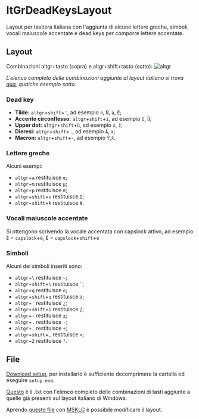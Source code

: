 # ItGrDeadKeysLayout
Layout per tastiera italiana con l'aggiunta di alcune lettere greche, simboli, vocali maiuscole accentate e dead keys per comporre lettere accentate.

## Layout
Combinazioni altgr+tasto (sopra) e altgr+shift+tasto (sotto): 
![altgr](../main/atgr.png)

*L'elenco completo delle combinazioni aggiunte al layout italiano si trova [qua](../main/combinazioni.txt), qualche esempio sotto.*
### Dead key
* **Tilde:** `altgr`+`shift`+`'`, ad esempio `ñ`, `Ñ`, `ã`, `Ẽ`;
* **Accento circonflesso:** `altgr`+`shift`+`ì`, ad esempio `û`, `Û`;
* **Upper dot:** `altgr`+`shift`+`ù`, ad esempio `ẋ`, `İ`;
* **Dieresi:** `altgr`+`shift`+`.`, ad esempio `Ä`, `ẍ`;
* **Macron:** `altgr`+`shift`+`-`, ad esempio `Ȳ`,`̄x`.
### Lettere greche
Alcuni esempi:
* `altgr`+`a` restituisce `α`;
* `altgr`+`m` restituisce `μ`;
* `altgr`+`p` restituisce `π`;
* `altgr`+`shift`+`o` restituisce `Ω`;
* `altgr`+`shift`+`k` restituisce `Ψ`.
### Vocali maiuscole accentate
Si ottengono scrivendo la vocale accentata con capslock attivo, ad esempio `È` = `capslock`+`è`, `É` = `capslock`+`shift`+`é`
### Simboli
Alcuni dei simboli inseriti sono:
* `altgr`+`\` restituisce `~`;
* `altgr`+`shift`+`\` restituisce ``` ` ```;
* `altgr`+`q` restituisce `∩`;
* `altgr`+`shift`+`q` restituisce `∂`;
* `altgr`+`'` restituisce `¿`;
* `altgr`+`shift`+`i` restituisce `∫`;
* `altgr`+`-` restituisce `±`;
* `altgr`+`.` restituisce `·`;
* `altgr`+`,` restituisce `÷`;
* `altgr`+`shift`+`,` restituisce `×`;
* `altgr`+`2` restituisce `²`.
## File
[Download setup](../main/setup), per installarlo è sufficiente decomprimere la cartella ed eseguire `setup.exe`.

[Questo](../main/combinazioni.txt) è il .txt con l'elenco completo delle combinazioni di tasti aggiunte a quelle già presenti sul layout italiano di Windows.

Aprendo [questo file](../main/sorgente.klc) con [MSKLC](https://www.microsoft.com/en-us/download/details.aspx?id=102134) è possibile modificare il layout.
